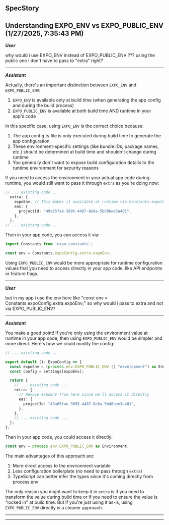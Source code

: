 ## SpecStory

## Understanding EXPO_ENV vs EXPO_PUBLIC_ENV (1/27/2025, 7:35:43 PM)

_**User**_

why would i use EXPO_ENV instead of EXPO_PUBLIC_ENV ??? using the public one i don't have to pass to "extra" right?

---

_**Assistant**_

Actually, there's an important distinction between `EXPO_ENV` and `EXPO_PUBLIC_ENV`:

1. `EXPO_ENV` is available only at build time (when generating the app config and during the build process)
2. `EXPO_PUBLIC_ENV` is available at both build time AND runtime in your app's code

In this specific case, using `EXPO_ENV` is the correct choice because:

1. The app.config.ts file is only executed during build time to generate the app configuration
2. These environment-specific settings (like bundle IDs, package names, etc.) should be determined at build time and shouldn't change during runtime
3. You generally don't want to expose build configuration details to the runtime environment for security reasons

If you need to access the environment in your actual app code during runtime, you would still want to pass it through `extra` as you're doing now:

```typescript:app.config.ts
// ... existing code ...
  extra: {
    expoEnv, // This makes it available at runtime via Constants.expoConfig.extra.expoEnv
    eas: {
      projectId: "49a65fae-3895-4487-8e8a-5bd8bee3a401",
    },
  },
// ... existing code ...
```

Then in your app code, you can access it via:
```typescript
import Constants from 'expo-constants';

const env = Constants.expoConfig.extra.expoEnv;
```

Using `EXPO_PUBLIC_ENV` would be more appropriate for runtime configuration values that you need to access directly in your app code, like API endpoints or feature flags.

---

_**User**_

but in my app i use the env here like "const env = Constants.expoConfig.extra.expoEnv;" so why would i pass to extra and not via EXPO_PUBLIC_ENV?

---

_**Assistant**_

You make a good point! If you're only using the environment value at runtime in your app code, then using `EXPO_PUBLIC_ENV` would be simpler and more direct. Here's how we could modify the config:

```typescript:app.config.ts
// ... existing code ...

export default (): ExpoConfig => {
  const expoEnv = (process.env.EXPO_PUBLIC_ENV || "development") as Environment;
  const config = settings[expoEnv];

  return {
    // ... existing code ...
    extra: {
      // Remove expoEnv from here since we'll access it directly
      eas: {
        projectId: "49a65fae-3895-4487-8e8a-5bd8bee3a401",
      },
    },
    // ... existing code ...
  };
};
```

Then in your app code, you could access it directly:
```typescript
const env = process.env.EXPO_PUBLIC_ENV as Environment;
```

The main advantages of this approach are:
1. More direct access to the environment variable
2. Less configuration boilerplate (no need to pass through `extra`)
3. TypeScript can better infer the types since it's coming directly from process.env

The only reason you might want to keep it in `extra` is if you need to transform the value during build time or if you need to ensure the value is "locked in" at build time. But if you're just using it as-is, using `EXPO_PUBLIC_ENV` directly is a cleaner approach.

---



---

